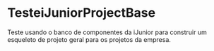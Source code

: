 # TesteiJuniorProjectBase
Teste usando o banco de componentes da iJunior para construir um esqueleto de projeto geral para os projetos da empresa.
